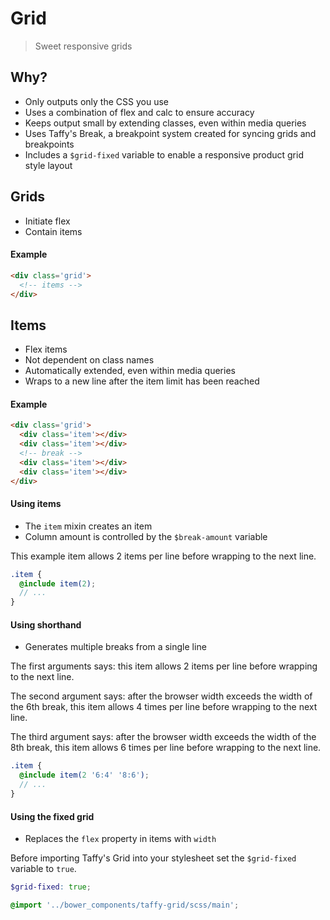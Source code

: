 Grid
===

> Sweet responsive grids

## Why?
+ Only outputs only the CSS you use
+ Uses a combination of flex and calc to ensure accuracy
+ Keeps output small by extending classes, even within media queries
+ Uses Taffy's Break, a breakpoint system created for syncing grids and breakpoints
+ Includes a `$grid-fixed` variable to enable a responsive product grid style layout

## Grids
+ Initiate flex
+ Contain items

#### Example

```html
<div class='grid'>
  <!-- items -->
</div>
```

## Items
+ Flex items
+ Not dependent on class names
+ Automatically extended, even within media queries
+ Wraps to a new line after the item limit has been reached

#### Example

```html
<div class='grid'>
  <div class='item'></div>
  <div class='item'></div>
  <!-- break -->
  <div class='item'></div>
  <div class='item'></div>
</div>
```

#### Using items
+ The `item` mixin creates an item
+ Column amount is controlled by the `$break-amount` variable

This example item allows 2 items per line before wrapping to the next line.

```scss
.item {
  @include item(2);
  // ...
}
```

#### Using shorthand
+ Generates multiple breaks from a single line

The first arguments says: this item allows 2 items per line before wrapping to the next line.

The second argument says: after the browser width exceeds the width of the 6th break, this item allows 4 times per line before wrapping to the next line.

The third argument says: after the browser width exceeds the width of the 8th break, this item allows 6 times per line before wrapping to the next line.

```scss
.item {
  @include item(2 '6:4' '8:6');
  // ...
}
```

#### Using the fixed grid
+ Replaces the `flex` property in items with `width`

Before importing Taffy's Grid into your stylesheet set the `$grid-fixed` variable to `true`.

```scss
$grid-fixed: true;

@import '../bower_components/taffy-grid/scss/main';
```
